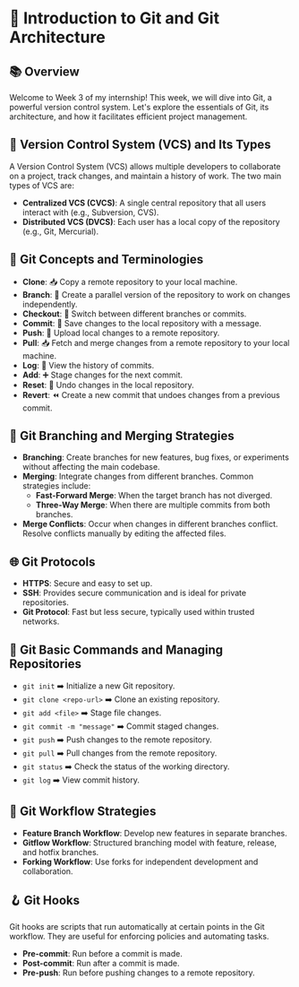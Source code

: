 # 🚀 Introduction to Git and Git Architecture

## 📚 Overview

Welcome to Week 3 of my internship! This week, we will dive into Git, a powerful version control system. Let's explore the essentials of Git, its architecture, and how it facilitates efficient project management.

## 🔄 Version Control System (VCS) and Its Types

A Version Control System (VCS) allows multiple developers to collaborate on a project, track changes, and maintain a history of work. The two main types of VCS are:

- **Centralized VCS (CVCS)**: A single central repository that all users interact with (e.g., Subversion, CVS).
- **Distributed VCS (DVCS)**: Each user has a local copy of the repository (e.g., Git, Mercurial).

## 🧠 Git Concepts and Terminologies

- **Clone**: 📥 Copy a remote repository to your local machine.
- **Branch**: 🌿 Create a parallel version of the repository to work on changes independently.
- **Checkout**: 🚀 Switch between different branches or commits.
- **Commit**: 💾 Save changes to the local repository with a message.
- **Push**: 🚀 Upload local changes to a remote repository.
- **Pull**: 📥 Fetch and merge changes from a remote repository to your local machine.
- **Log**: 📝 View the history of commits.
- **Add**: ➕ Stage changes for the next commit.
- **Reset**: 🔄 Undo changes in the local repository.
- **Revert**: ⏪ Create a new commit that undoes changes from a previous commit.

## 🌲 Git Branching and Merging Strategies

- **Branching**: Create branches for new features, bug fixes, or experiments without affecting the main codebase.
- **Merging**: Integrate changes from different branches. Common strategies include:
  - **Fast-Forward Merge**: When the target branch has not diverged.
  - **Three-Way Merge**: When there are multiple commits from both branches.
- **Merge Conflicts**: Occur when changes in different branches conflict. Resolve conflicts manually by editing the affected files.

## 🌐 Git Protocols

- **HTTPS**: Secure and easy to set up.
- **SSH**: Provides secure communication and is ideal for private repositories.
- **Git Protocol**: Fast but less secure, typically used within trusted networks.

## 📂 Git Basic Commands and Managing Repositories

- `git init` ➡️ Initialize a new Git repository.
- `git clone <repo-url>` ➡️ Clone an existing repository.
- `git add <file>` ➡️ Stage file changes.
- `git commit -m "message"` ➡️ Commit staged changes.
- `git push` ➡️ Push changes to the remote repository.
- `git pull` ➡️ Pull changes from the remote repository.
- `git status` ➡️ Check the status of the working directory.
- `git log` ➡️ View commit history.

## 🚦 Git Workflow Strategies

- **Feature Branch Workflow**: Develop new features in separate branches.
- **Gitflow Workflow**: Structured branching model with feature, release, and hotfix branches.
- **Forking Workflow**: Use forks for independent development and collaboration.

## 🪝 Git Hooks

Git hooks are scripts that run automatically at certain points in the Git workflow. They are useful for enforcing policies and automating tasks.

- **Pre-commit**: Run before a commit is made.
- **Post-commit**: Run after a commit is made.
- **Pre-push**: Run before pushing changes to a remote repository.
